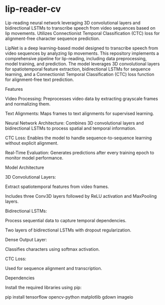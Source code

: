 # lip-reader-cv
Lip-reading neural network leveraging 3D convolutional layers and bidirectional LSTMs to transcribe speech from video sequences based on lip movements. Utilizes Connectionist Temporal Classification (CTC) loss for alignment-free character sequence prediction.

LipNet is a deep learning-based model designed to transcribe speech from video sequences by analyzing lip movements. This repository implements a comprehensive pipeline for lip-reading, including data preprocessing, model training, and prediction. The model leverages 3D convolutional layers for spatiotemporal feature extraction, bidirectional LSTMs for sequence learning, and a Connectionist Temporal Classification (CTC) loss function for alignment-free text prediction.

Features

Video Processing: Preprocesses video data by extracting grayscale frames and normalizing them.

Text Alignments: Maps frames to text alignments for supervised learning.

Neural Network Architecture: Combines 3D convolutional layers and bidirectional LSTMs to process spatial and temporal information.

CTC Loss: Enables the model to handle sequence-to-sequence learning without explicit alignment.

Real-Time Evaluation: Generates predictions after every training epoch to monitor model performance.

Model Architecture

3D Convolutional Layers:

Extract spatiotemporal features from video frames.

Includes three Conv3D layers followed by ReLU activation and MaxPooling layers.

Bidirectional LSTMs:

Process sequential data to capture temporal dependencies.

Two layers of bidirectional LSTMs with dropout regularization.

Dense Output Layer:

Classifies characters using softmax activation.

CTC Loss:

Used for sequence alignment and transcription.

Dependencies

Install the required libraries using pip:

pip install tensorflow opencv-python matplotlib gdown imageio


